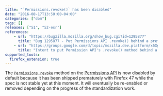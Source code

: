 ```yaml
---
title: "`Permissions.revoke()` has been disabled"
date: "2016-08-17T13:50:00-04:00"
categories: ["dom"]
tags: []
releases: ["51", "52-esr"]
references:
    - url: "https://bugzilla.mozilla.org/show_bug.cgi?id=1295877"
      title: "Bug 1295877 - Put Permissions API .revoke() behind a pref"
    - url: "https://groups.google.com/d/topic/mozilla.dev.platform/x6XgGCoXUw0/discussion"
      title: "Intent to put Permission API's .revoke() method behind a pref"
supported_tools:
  firefox_extension: true
---
```

The [`Permissions.revoke`](https://developer.mozilla.org/docs/Web/API/Permissions/revoke) method on the [Permissions API](https://developer.mozilla.org/docs/Web/API/Permissions_API) is now disabled by default because it has been shipped prematurely with Firefox 47 while the spec is not stable yet at this moment. It will eventually be re-enabled or removed depending on the progress of the standardization work.
